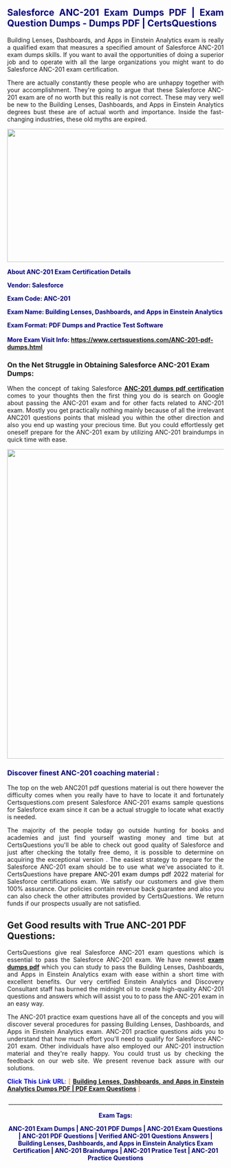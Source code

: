 <h2 style="text-align: justify;"><span style="color: #000080;">Salesforce ANC-201 Exam Dumps PDF | Exam Question Dumps - Dumps PDF | CertsQuestions</span></h2>
<p style="text-align: justify;">Building Lenses, Dashboards, and Apps in Einstein Analytics exam is really a qualified exam that measures a specified amount of Salesforce  ANC-201 exam dumps skills. If you want to avail the opportunities of doing a superior job and to operate with all the large organizations you might want to do Salesforce ANC-201 exam certification.</p>
<p style="text-align: justify;">There are actually constantly these people who are unhappy together with your accomplishment. They're going to argue that these Salesforce  ANC-201 exam are of no worth but this really is not correct. These may very well be new to the Building Lenses, Dashboards, and Apps in Einstein Analytics degrees bust these are of actual worth and importance. Inside the fast-changing industries, these old myths are expired.</p>
<p><img style="display: block; margin-left: auto; margin-right: auto;" src="https://i.imgur.com/eaP4ae9.png" width="840" height="310" /></p>
<p><span style="color: #000080;"><strong>About ANC-201 Exam Certification Details</strong></span></p>
<p><span style="color: #000080;"><strong>Vendor: Salesforce<br /></strong></span></p>
<p><span style="color: #000080;"><strong>Exam Code: ANC-201</strong></span></p>
<p><span style="color: #000080;"><strong>Exam Name: Building Lenses, Dashboards, and Apps in Einstein Analytics</strong></span></p>
<p><span style="color: #000080;"><strong>Exam Format: PDF Dumps and Practice Test Software<br /><br />More Exam Visit Info: <span style="color: #ff6600;"><a href="https://www.certsquestions.com/ANC-201-pdf-dumps.html">https://www.certsquestions.com/ANC-201-pdf-dumps.html</a></span></strong></span></p>
<h3>On the Net Struggle in Obtaining Salesforce ANC-201 Exam Dumps:</h3>
<p style="text-align: justify;">When the concept of taking Salesforce <a href="https://www.certsquestions.com/ANC-201-pdf-dumps.html"><strong> ANC-201 dumps pdf certification</strong></a> comes to your thoughts then the first thing you do is search on Google about passing the ANC-201 exam and for other facts related to ANC-201 exam. Mostly you get practically nothing mainly because of all the irrelevant ANC201 questions points that mislead you within the other direction and also you end up wasting your precious time. But you could effortlessly get oneself prepare for the ANC-201 exam by utilizing ANC-201 braindumps in quick time with ease.</p>
<p><a href="https://www.certsquestions.com/ANC-201-pdf-dumps.html"><img style="display: block; margin-left: auto; margin-right: auto;" src="https://i.imgur.com/pxhoKQ2.png" width="720" /></a></p>
<h3><span style="color: #000080;">Discover finest  ANC-201 coaching material :</span></h3>
<p style="text-align: justify;">The top on the web ANC201 pdf questions material is out there however the difficulty comes when you really have to have to locate it and fortunately Certsquestions.com present Salesforce ANC-201 exams sample questions for Salesforce  exam since it can be a actual struggle to locate what exactly is needed.</p>
<p style="text-align: justify;">The majority of the people today go outside hunting for books and academies and just find yourself wasting money and time but at CertsQuestions you'll be able to check out good quality of Salesforce  and just after checking the totally free demo, it is possible to determine on acquiring the exceptional version . The easiest strategy to prepare for the Salesforce ANC-201 exam should be to use what we've associated to it. CertsQuestions have <span style="color: #000000;">prepare ANC-201 exam dumps pdf 2022</span> material for Salesforce certifications exam. We satisfy our customers and give them 100% assurance. Our policies contain revenue back guarantee and also you can also check the other attributes provided by CertsQuestions. We return funds if our prospects usually are not satisfied.</p>
<h2>Get Good results with True ANC-201 PDF Questions:</h2>
<p style="text-align: justify;">CertsQuestions give real Salesforce ANC-201 exam questions which is essential to pass the Salesforce  ANC-201 exam. We have newest<strong>&nbsp;<a href="https://www.certsquestions.com/">exam dumps pdf</a></strong>&nbsp;which you can study to pass the Building Lenses, Dashboards, and Apps in Einstein Analytics exam with ease within a short time with excellent benefits. Our very certified Einstein Analytics and Discovery Consultant staff has burned the midnight oil to create high-quality ANC-201 questions and answers which will assist you to to pass the ANC-201 exam in an easy way.</p>
<p style="text-align: justify;">The ANC-201 practice exam questions have all of the concepts and you will discover several procedures for passing Building Lenses, Dashboards, and Apps in Einstein Analytics exam. ANC-201 practice questions aids you to understand that how much effort you'll need to qualify for Salesforce  ANC-201 exam. Other individuals have also employed our ANC-201 instruction material and they're really happy. You could trust us by checking the feedback on our web site. We present revenue back assure with our solutions.</p>
<p style="text-align: justify;"><span style="color: #0000ff;"><strong>Click This Link URL</strong>:</span> <span style="color: #ff6600;">[ <strong><a href="https://www.certsquestions.com/einstein-analytics-and-discovery-consultant-certification.html">Building Lenses, Dashboards, and Apps in Einstein Analytics Dumps PDF | PDF Exam Questions</a></strong> ]</span></p>
<p style="text-align: center;">______________________________________________________________________________</p>
<p style="text-align: center;"><span style="color: #000080;"><strong>Exam Tags:</strong></span></p>
<p style="text-align: center;"><span style="color: #000080;"><strong>ANC-201 Exam Dumps | ANC-201 PDF Dumps | ANC-201 Exam Questions | ANC-201 PDF Questions | Verified ANC-201 Questions Answers | Building Lenses, Dashboards, and Apps in Einstein Analytics Exam Certification | ANC-201 Braindumps | ANC-201 Pratice Test | ANC-201 Practice Questions</strong></span></p>
